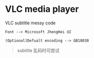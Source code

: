 # VLC media player

VLC subtitle messy code

    Font --> Microsoft JhengHei UI

    (Optional)Defualt encoding --> GB18030
> subtitle 乱码时可尝试
